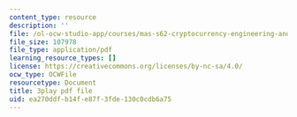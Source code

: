 ```yaml
---
content_type: resource
description: ''
file: /ol-ocw-studio-app/courses/mas-s62-cryptocurrency-engineering-and-design-spring-2018/ea270ddfb14fe87f3fde130c0cdb6a75_UySc4jxbqi4.pdf
file_size: 107978
file_type: application/pdf
learning_resource_types: []
license: https://creativecommons.org/licenses/by-nc-sa/4.0/
ocw_type: OCWFile
resourcetype: Document
title: 3play pdf file
uid: ea270ddf-b14f-e87f-3fde-130c0cdb6a75
---
```

